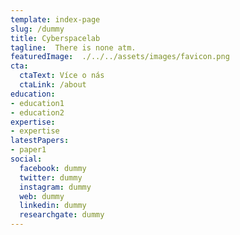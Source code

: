 ```yaml
---
template: index-page
slug: /dummy
title: Cyberspacelab
tagline:  There is none atm.
featuredImage:  ./../../assets/images/favicon.png
cta:
  ctaText: Více o nás
  ctaLink: /about
education:
- education1
- education2
expertise:
- expertise
latestPapers:
- paper1
social:
  facebook: dummy
  twitter: dummy
  instagram: dummy
  web: dummy
  linkedin: dummy
  researchgate: dummy
---
```


